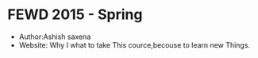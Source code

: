 # FEWD 2015 - Spring

* Author:Ashish saxena
* Website: Why I what to take This cource,becouse to learn new Things.